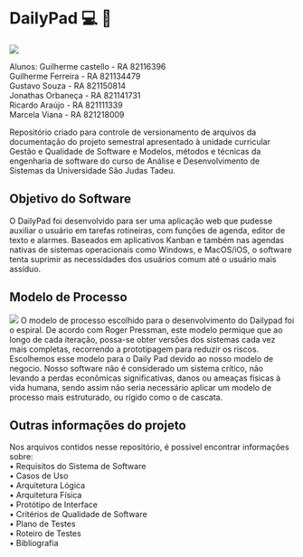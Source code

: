 # DailyPad :computer: :date:

<img src="https://uploaddeimagens.com.br/images/003/569/414/full/da1.png?1638567149">

Alunos: Guilherme castello - RA 82116396  
Guilherme Ferreira - RA 821134479  
Gustavo Souza - RA 821150814  
Jonathas Orbaneça - RA 821141731  
Ricardo Araújo - RA 821111339  
Marcela Viana - RA 821218009

Repositório criado para controle de versionamento de arquivos da documentação do projeto semestral apresentado à unidade curricular Gestão e Qualidade de Software e Modelos, métodos e técnicas da engenharia de software do curso de Análise e Desenvolvimento de Sistemas da Universidade São Judas Tadeu.


## Objetivo do Software

O DailyPad foi desenvolvido para ser uma aplicação web que pudesse auxiliar o usuário em tarefas rotineiras, com funções de agenda, editor de texto e alarmes.
Baseados em aplicativos Kanban e também nas agendas nativas de sistemas operacionais como Windows, e MacOS/iOS, o software tenta suprimir as necessidades dos usuários comum até o usuário mais assíduo.

## Modelo de Processo
<img src="https://engenhariasoftware.files.wordpress.com/2013/02/espiral.gif">
O modelo de processo escolhido para o desenvolvimento do Dailypad foi o espiral. De acordo com Roger Pressman, este modelo permique que ao longo de cada iteração, possa-se obter versões dos sistemas cada vez mais completas, recorrendo a prototipagem para reduzir os riscos. 
Escolhemos esse modelo para o Daily Pad devido ao nosso modelo de negocio. Nosso software não é considerado um sistema crítico, não levando a perdas econômicas significativas, danos ou ameaças físicas à vida humana, sendo assim não seria necessário aplicar um modelo de processo mais estruturado, ou rígido como o de cascata.


## Outras informações do projeto

Nos arquivos contidos nesse repositório, é possivel encontrar informações sobre:  
• Requisitos do Sistema de Software  
• Casos de Uso  
• Arquitetura Lógica  
• Arquitetura Física  
• Protótipo de Interface  
• Critérios de Qualidade de Software  
• Plano de Testes  
• Roteiro de Testes  
• Bibliografia  
